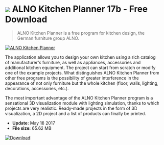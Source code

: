 # ![](https://cdn.softexe.net/static/icon/f/alno-kitchen-planner-11040.png) ALNO Kitchen Planner 17b - Free Download

> ALNO Kitchen Planner is a free program for kitchen design, the German furniture group ALNO.

[![ALNO Kitchen Planner](https://gallery.dpcdn.pl/imgc/Tools/87/g_-_420x350_1.5_-_x20100728180201.png)](https://softexe.net/win/multimedia/graphics-design/alno-kitchen-planner:ppRdR.html)

The application allows you to design your own kitchen using a rich catalog of manufacturer's furniture, as well as appliances, accessories and additional kitchen equipment. The project can start from scratch or modify one of the example projects. What distinguishes ALNO Kitchen Planner from other free programs is the possibility of greater interference in the appearance of not only furniture but the whole kitchen (floor, walls, lighting, decorations, accessories, etc.).
 
 The most important advantage of the ALNO Kitchen Planner program is a sensational 3D visualization module with lighting simulation, thanks to which projects are very realistic. Ready-made projects in the form of 3D visualization, a 2D project and a list of products can finally be printed.


- **Update:** May 18 2017
- **File size:** 65.62 MB

[![Download](https://cdn.softexe.net/static/img/download.png)](https://softexe.net/win/multimedia/graphics-design/alno-kitchen-planner:ppRdR.html)

